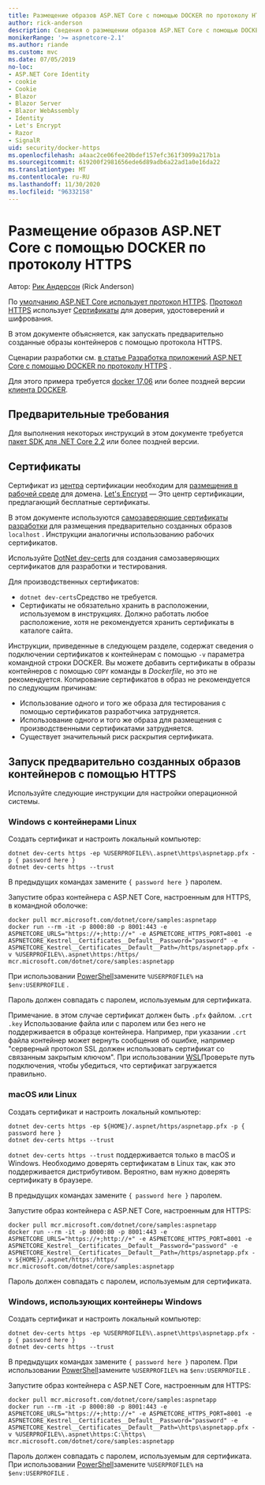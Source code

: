 ```yaml
---
title: Размещение образов ASP.NET Core с помощью DOCKER по протоколу HTTPS
author: rick-anderson
description: Сведения о размещении образов ASP.NET Core с помощью DOCKER по протоколу HTTPS
monikerRange: '>= aspnetcore-2.1'
ms.author: riande
ms.custom: mvc
ms.date: 07/05/2019
no-loc:
- ASP.NET Core Identity
- cookie
- Cookie
- Blazor
- Blazor Server
- Blazor WebAssembly
- Identity
- Let's Encrypt
- Razor
- SignalR
uid: security/docker-https
ms.openlocfilehash: a4aac2ce06fee20bdef157efc361f3099a217b1a
ms.sourcegitcommit: 619200f2981656ede6d89adb6a22ad1a0e16da22
ms.translationtype: MT
ms.contentlocale: ru-RU
ms.lasthandoff: 11/30/2020
ms.locfileid: "96332158"
---
```

# <a name="hosting-aspnet-core-images-with-docker-over-https"></a>Размещение образов ASP.NET Core с помощью DOCKER по протоколу HTTPS

Автор: [Рик Андерсон](https://twitter.com/RickAndMSFT) (Rick Anderson)

По [умолчанию ASP.NET Core использует протокол HTTPS](./enforcing-ssl.md). [Протокол HTTPS](https://en.wikipedia.org/wiki/HTTPS) использует [Сертификаты](https://en.wikipedia.org/wiki/Public_key_certificate) для доверия, удостоверений и шифрования.

В этом документе объясняется, как запускать предварительно созданные образы контейнеров с помощью протокола HTTPS.

Сценарии разработки см. [в статье Разработка приложений ASP.NET Core с помощью DOCKER по протоколу HTTPS](https://github.com/dotnet/dotnet-docker/blob/master/samples/run-aspnetcore-https-development.md) .

Для этого примера требуется [docker 17,06](https://docs.docker.com/release-notes/docker-ce) или более поздней версии [клиента DOCKER](https://www.docker.com/products/docker).

## <a name="prerequisites"></a>Предварительные требования

Для выполнения некоторых инструкций в этом документе требуется [пакет SDK для .NET Core 2,2](https://dotnet.microsoft.com/download) или более поздней версии.

## <a name="certificates"></a>Сертификаты

Сертификат из [центра](https://wikipedia.org/wiki/Certificate_authority) сертификации необходим для [размещения в рабочей среде](https://blogs.msdn.microsoft.com/webdev/2017/11/29/configuring-https-in-asp-net-core-across-different-platforms/) для домена. [Let's Encrypt](https://letsencrypt.org/) — Это центр сертификации, предлагающий бесплатные сертификаты.

В этом документе используются [самозаверяющие сертификаты разработки](https://en.wikipedia.org/wiki/Self-signed_certificate) для размещения предварительно созданных образов `localhost` . Инструкции аналогичны использованию рабочих сертификатов.

Используйте [DotNet dev-certs](/dotnet/core/additional-tools/self-signed-certificates-guide) для создания самозаверяющих сертификатов для разработки и тестирования.

Для производственных сертификатов:

* `dotnet dev-certs`Средство не требуется.
* Сертификаты не обязательно хранить в расположении, используемом в инструкциях. Должно работать любое расположение, хотя не рекомендуется хранить сертификаты в каталоге сайта.

Инструкции, приведенные в следующем разделе, содержат сведения о подключении сертификатов к контейнерам с помощью `-v` параметра командной строки DOCKER. Вы можете добавить сертификаты в образы контейнеров с помощью `COPY` команды в *Dockerfile*, но это не рекомендуется. Копирование сертификатов в образ не рекомендуется по следующим причинам:

* Использование одного и того же образа для тестирования с помощью сертификатов разработчика затрудняется.
* Использование одного и того же образа для размещения с производственными сертификатами затрудняется.
* Существует значительный риск раскрытия сертификата.

## <a name="running-pre-built-container-images-with-https"></a>Запуск предварительно созданных образов контейнеров с помощью HTTPS

Используйте следующие инструкции для настройки операционной системы.

### <a name="windows-using-linux-containers"></a>Windows с контейнерами Linux

Создать сертификат и настроить локальный компьютер:

```dotnetcli
dotnet dev-certs https -ep %USERPROFILE%\.aspnet\https\aspnetapp.pfx -p { password here }
dotnet dev-certs https --trust
```

В предыдущих командах замените `{ password here }` паролем.

Запустите образ контейнера с ASP.NET Core, настроенным для HTTPS, в командной оболочке:

```console
docker pull mcr.microsoft.com/dotnet/core/samples:aspnetapp
docker run --rm -it -p 8000:80 -p 8001:443 -e ASPNETCORE_URLS="https://+;http://+" -e ASPNETCORE_HTTPS_PORT=8001 -e ASPNETCORE_Kestrel__Certificates__Default__Password="password" -e ASPNETCORE_Kestrel__Certificates__Default__Path=/https/aspnetapp.pfx -v %USERPROFILE%\.aspnet\https:/https/ mcr.microsoft.com/dotnet/core/samples:aspnetapp
```

При использовании [PowerShell](/powershell/scripting/overview)замените `%USERPROFILE%` на `$env:USERPROFILE` .

Пароль должен совпадать с паролем, используемым для сертификата.


Примечание. в этом случае сертификат должен быть `.pfx` файлом.  `.crt` `.key` Использование файла или с паролем или без него не поддерживается в образце контейнера.  Например, при указании `.crt` файла контейнер может вернуть сообщения об ошибке, например "серверный протокол SSL должен использовать сертификат со связанным закрытым ключом". При использовании [WSL](/windows/wsl/about)Проверьте путь подключения, чтобы убедиться, что сертификат загружается правильно.

### <a name="macos-or-linux"></a>macOS или Linux

Создать сертификат и настроить локальный компьютер:

```dotnetcli
dotnet dev-certs https -ep ${HOME}/.aspnet/https/aspnetapp.pfx -p { password here }
dotnet dev-certs https --trust
```

`dotnet dev-certs https --trust` поддерживается только в macOS и Windows. Необходимо доверять сертификатам в Linux так, как это поддерживается дистрибутивом. Вероятно, вам нужно доверять сертификату в браузере.

В предыдущих командах замените `{ password here }` паролем.

Запустите образ контейнера с ASP.NET Core, настроенным для HTTPS:

```console
docker pull mcr.microsoft.com/dotnet/core/samples:aspnetapp
docker run --rm -it -p 8000:80 -p 8001:443 -e ASPNETCORE_URLS="https://+;http://+" -e ASPNETCORE_HTTPS_PORT=8001 -e ASPNETCORE_Kestrel__Certificates__Default__Password="password" -e ASPNETCORE_Kestrel__Certificates__Default__Path=/https/aspnetapp.pfx -v ${HOME}/.aspnet/https:/https/ mcr.microsoft.com/dotnet/core/samples:aspnetapp
```

Пароль должен совпадать с паролем, используемым для сертификата.

### <a name="windows-using-windows-containers"></a>Windows, использующих контейнеры Windows

Создать сертификат и настроить локальный компьютер:

```dotnetcli
dotnet dev-certs https -ep %USERPROFILE%\.aspnet\https\aspnetapp.pfx -p { password here }
dotnet dev-certs https --trust
```

В предыдущих командах замените `{ password here }` паролем. При использовании [PowerShell](/powershell/scripting/overview)замените `%USERPROFILE%` на `$env:USERPROFILE` .

Запустите образ контейнера с ASP.NET Core, настроенным для HTTPS:

```console
docker pull mcr.microsoft.com/dotnet/core/samples:aspnetapp
docker run --rm -it -p 8000:80 -p 8001:443 -e ASPNETCORE_URLS="https://+;http://+" -e ASPNETCORE_HTTPS_PORT=8001 -e ASPNETCORE_Kestrel__Certificates__Default__Password="password" -e ASPNETCORE_Kestrel__Certificates__Default__Path=\https\aspnetapp.pfx -v %USERPROFILE%\.aspnet\https:C:\https\ mcr.microsoft.com/dotnet/core/samples:aspnetapp
```

Пароль должен совпадать с паролем, используемым для сертификата. При использовании [PowerShell](/powershell/scripting/overview)замените `%USERPROFILE%` на `$env:USERPROFILE` .
